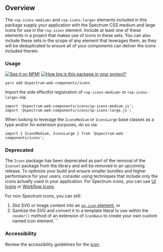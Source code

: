 ## Overview

The `<sp-icons-medium>` and `<sp-icons-large>` elements included in this package supply your application with the Spectrum CSS medium and large icons for use in the `<sp-icon>` element. Include at least one of these elements in a project that makes use of icons in these sets. You can also include these sets in the scope of any element that leverages them, as they will be deduplicated to ensure all of your components can deliver the icons included therein.

### Usage

[![See it on NPM!](https://img.shields.io/npm/v/@spectrum-web-components/icons?style=for-the-badge)](https://www.npmjs.com/package/@spectrum-web-components/icons)
[![How big is this package in your project?](https://img.shields.io/bundlephobia/minzip/@spectrum-web-components/icons?style=for-the-badge)](https://bundlephobia.com/result?p=@spectrum-web-components/icons)

```
yarn add @spectrum-web-components/icons
```

Import the side effectful registration of `<sp-icons-medium>` or `<sp-icons-large>` via:

```
import '@spectrum-web-components/icons/sp-icons-medium.js';
import '@spectrum-web-components/icons/sp-icons-large.js';
```

When looking to leverage the `IconsMedium` or `IconsLarge` base classes as a type and/or for extension purposes, do so via:

```
import { IconsMedium, IconsLarge } from '@spectrum-web-components/icons';
```

### Deprecated

The `Icons` package has been deprecated as part of the removal of the `Iconset` package from the library and will be removed in an upcoming release. To optimize your build and ensure smaller bundles and higher performance for your users, consider using techniques that include only the icons actually used in your application. For Spectrum icons, you can use [UI Icons](../icons-ui/) or [Workflow Icons](../icons-workflow/).

For non-Spectrum icons, you can still:
1. Slot SVG or image content into an [`sp-icon` element](../icon/), or
2. Sanitize the SVG and convert it to a template literal to use within the `render()` method of an extension of `IconBase` to create your own custom named icon element.```

### Accessibility

Review the accessibility guidelines for the [icon](../icon#accessibility-guidelines).
